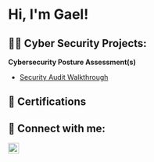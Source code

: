<h1>Hi, I'm Gael!</h1>

<h2>👨‍💻 Cyber Security Projects:</h2>

<b>Cybersecurity Posture Assessment(s)</b>
- [Security Audit Walkthrough](https://github.com/gaelrivera123/FictionalSecurityAudit)

<h2>📝 Certifications </h2>


<h2> 🤳 Connect with me:</h2>

[<img align="left" alt="GaelRivera | LinkedIn" width="22px" src="https://cdn.jsdelivr.net/npm/simple-icons@v3/icons/linkedin.svg" />][linkedin]

[linkedin]: https://www.linkedin.com/in/gael-rivera-3050a92b0/
